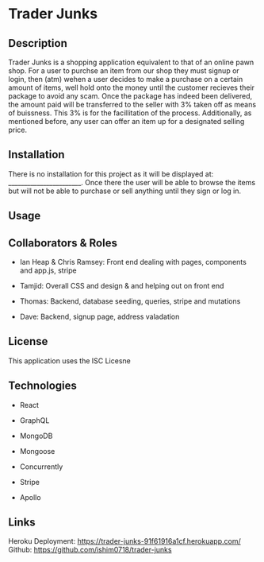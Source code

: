 # Trader Junks

## Description

Trader Junks is a shopping application equivalent to that of an online pawn shop. For a user to purchse an item from our shop they must signup or login, then (atm) wehen a user decides to make a purchase on a certain amount of items, well hold onto the money until the customer recieves their package to avoid any scam. Once the package has indeed been delivered, the amount paid will be transferred to the seller with 3% taken off as means of buissness. This 3% is for the facillitation of the process. Additionally, as mentioned before, any user can offer an item up for a designated selling price.

## Installation

There is no installation for this project as it will be displayed at: _______________________. Once there the user will be able to browse the items but will not be able to purchase or sell anything until they sign or log in.

## Usage

## Collaborators & Roles

* Ian Heap & Chris Ramsey: Front end dealing with pages, components and app.js, stripe

* Tamjid: Overall CSS and design & and helping out on front end

* Thomas: Backend, database seeding, queries, stripe and mutations

* Dave: Backend, signup page, address valadation

## License

This application uses the ISC Licesne

## Technologies

* React

* GraphQL

* MongoDB

* Mongoose

* Concurrently

* Stripe 

* Apollo

## Links
Heroku Deployment: https://trader-junks-91f61916a1cf.herokuapp.com/
Github: https://github.com/ishim0718/trader-junks
